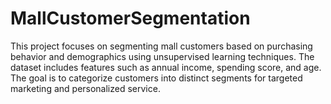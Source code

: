 # MallCustomerSegmentation
This project focuses on segmenting mall customers based on purchasing behavior and demographics using unsupervised learning techniques. The dataset includes features such as annual income, spending score, and age. The goal is to categorize customers into distinct segments for targeted marketing and personalized service. 

